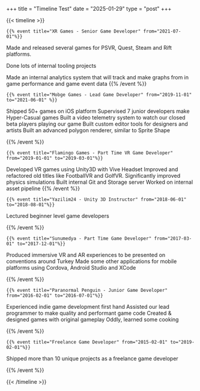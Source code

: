 +++
title = "Timeline Test"
date = "2025-01-29"
type = "post"
+++


{{< timeline >}}

    {{% event title="XR Games - Senior Game Developer" from="2021-07-01"%}}
Made and released several games for PSVR, Quest, Steam and Rift platforms.

Done lots of internal tooling projects

Made an internal analytics system that will track and make graphs from in game performance and game event data
{{% /event %}}

    {{% event title="Mobge Games - Lead Game Developer" from="2019-11-01" to="2021-06-01" %}}
Shipped 50+ games on iOS platform
Supervised 7 junior developers make Hyper-Casual games
Built a video telemetry system to watch our closed beta
players playing our game
Built custom editor tools for designers and artists
Built an advanced polygon renderer, similar to Sprite Shape

{{% /event %}}

    {{% event title="Flamingo Games - Part Time VR Game Developer" from="2019-01-01" to="2019-03-01"%}}
Developed VR games using Unity3D with Vive Headset
Improved and refactored old titles like FootballVR and
GolfVR. Significantly improved physics simulations
Built internal Git and Storage server
Worked on internal asset pipeline
  {{% /event %}}

    {{% event title="Yazilim24 - Unity 3D Instructor" from="2018-06-01" to="2018-08-01"%}}
Lectured beginner level game developers

{{% /event %}}

    {{% event title="Sunumedya - Part Time Game Developer" from="2017-03-01" to="2017-12-01"%}}
Produced immersive VR and AR experiences to be
presented on conventions around Turkey
Made some other applications for mobile platforms using
Cordova, Android Studio and XCode


{{% /event %}}

    {{% event title="Paranormal Penguin - Junior Game Developer" from="2016-02-01" to="2016-07-01"%}}
Experienced indie game development first hand
Assisted our lead programmer to make quality and
performant game code
Created & designed games with original gameplay
Oddly, learned some cooking


{{% /event %}}

    {{% event title="Freelance Game Developer" from="2015-02-01" to="2019-02-01"%}}
Shipped more than 10 unique projects as a freelance game developer

{{% /event %}}


{{< /timeline >}}

